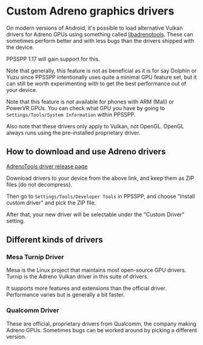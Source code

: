 # Custom Adreno graphics drivers

On modern versions of Android, it's possible to load alternative Vulkan drivers for Adreno GPUs using something called [libadrenotools](https://github.com/bylaws/libadrenotools). These can sometimes perform better and with less bugs than the drivers shipped with the device.

PPSSPP 1.17 will gain support for this.

Note that generally, this feature is not as beneficial as it is for say Dolphin or Yuzu since PPSSPP intentionally uses quite a minimal GPU feature set, but it can still be worth experimenting with to get the best performance out of your device.

Note that this feature is not available for phones with ARM (Mali) or PowerVR GPUs. You can check what GPU
you have by going to `Settings/Tools/System Information` within PPSSPP.

Also note that these drivers only apply to Vulkan, not OpenGL. OpenGL always runs using the pre-installed proprietary driver.

## How to download and use Adreno drivers

[AdrenoTools driver release page](https://github.com/K11MCH1/AdrenoToolsDrivers/releases/)

Download drivers to your device from the above link, and keep them as ZIP files (do not decompress).

Then go to `Settings/Tools/Developer Tools` in PPSSPP, and choose "Install custom driver" and pick the ZIP file.

After that, your new driver will be selectable under the "Custom Driver" setting.

## Different kinds of drivers

### Mesa Turnip Driver

Mesa is the Linux project that maintains most open-source GPU drivers. Turnip is the Adreno Vulkan driver in this suite of drivers.

It supports more features and extensions than the official driver. Performance varies but is generally a bit faster.

### Qualcomm Driver

These are official, proprietary drivers from Qualcomm, the company making Adreno GPUs. Sometimes bugs can be worked around by picking a different version.
